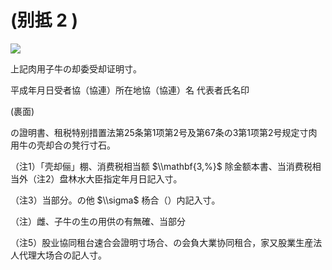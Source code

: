 # (别抵 2 )

![](https://www.nta.go.jp/tmp/5492d1ea-07c7-4cde-a46a-11baf3e34bb2/images/a3253ed816cff365c8e34d068e399cb722000e00a30e97dbb7673106e7e8ac96.jpg)

上記肉用子牛の却委受却证明寸。

平成年月日受者協（協連）所在地協（協連）名 代表者氏名印

(裹面)

の證明書、租税特别措置法第25条第1项第2号及第67条の3第1项第2号规定寸肉用牛の壳却合の凳行寸石。

（注1）「壳却俪」棚、消费税相当额 $\\mathbf{3,%}$ 除金额本書、当消费税相当外（注2）盘林水大臣指定年月日記入寸。

（注3）当部分。の他 $\\sigma$ 杨合（）内記入寸。

（注）雌、子牛の生の用供の有無確、当部分

（注5）股业協同租台速合会證明寸场合、の会負大業协同租合，家又股業生産法人代理大场合の記人寸。